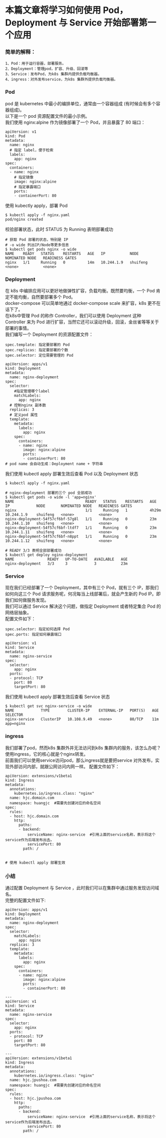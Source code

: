# 本篇文章将学习如何使用 Pod，Deployment 与 Service 开始部署第一个应用

### 简单的解释：
```
1、Pod：用于运行容器，部署服务。
2、Deployment：管理pod，扩容、升级、回滚等
3、Service：发布Pod，为k8s 集群内提供负载均衡器。
4、ingress：对外发布service，为k8s 集群外提供负载均衡器。
```

### Pod
pod 是 kubernetes 中最小的编排单位，通常由一个容器组成 (有时候会有多个容器组成)。  
以下是一个 pod 资源配置文件的最小示例。  
我们使用 nginx:alpine 作为镜像部署了一个 Pod，并且暴露了 80 端口：
```
apiVersion: v1
kind: Pod
metadata:
  name: nginx
  # 指定 label，便于检索
  labels:
    app: nginx
spec:
  containers:
  - name: nginx
    # 指定镜像
    image: nginx:alpine
    # 指定暴露端口
    ports:
    - containerPort: 80
```
使用 kubectly apply，部署 Pod
```
$ kubectl apply -f nginx.yaml
pod/nginx created
```
校验部署状态，此时 STATUS 为 Running 表明部署成功
```
# 获取 Pod 部署的状态，特别是 IP
# -o wide 列出IP/Node等更多信息
$ kubectl get pods nginx -o wide
NAME    READY   STATUS    RESTARTS   AGE   IP           NODE       NOMINATED NODE   READINESS GATES
nginx   1/1     Running   0          14m   10.244.1.9   shuifeng   <none>           <none>
```

### Deployment
在 k8s 中编排应用可以更好地做弹性扩容，负载均衡。既然要均衡，一个 Pod 肯定不能均衡，自然要部署多个 Pod。  
docker-compose 可以简单地通过 docker-compose scale 来扩容，k8s 更不在话下了。  
在k8s中管理 Pod 的称作 Controller，我们可以使用 Deployment 这种 Controller 来为 Pod 进行扩容，当然它还可以滚动升级，回滚，金丝雀等等关于部署的事情。  
我们编写一个 Deployment 的资源配置文件：
```
spec.template: 指定要部署的 Pod
spec.replicas: 指定要部署的个数
spec.selector: 定位需要管理的 Pod
```
```
apiVersion: apps/v1
kind: Deployment
metadata:
  name: nginx-deployment
spec:
  selector:
    #指定管理哪个label
    matchLabels:
      app: nginx
  # 控制nginx 副本数
  replicas: 3
  # 定义pod 属性
  template:
    metadata:
      labels:
        app: nginx
    spec:
      containers:
      - name: nginx
        image: nginx:alpine
        ports:
        - containerPort: 80
# pod name 会自动生成：Deployment name + 字符串
```
我们使用 kubectl apply 部署生效后查看 Pod 以及 Deployment 状态
```
$ kubectl apply -f nginx.yaml

# nginx-deployment 部署的三个 pod 全部成功
$ kubectl get pods -o wide -l 'app=nginx'
NAME                                READY   STATUS    RESTARTS   AGE     IP            NODE       NOMINATED NODE   READINESS GATES
nginx                               1/1     Running   1          4h29m   10.244.1.9    shuifeng   <none>           <none>
nginx-deployment-54f57cf6bf-57g8l   1/1     Running   0          23m     10.244.1.10   shuifeng   <none>           <none>
nginx-deployment-54f57cf6bf-ltdf7   1/1     Running   0          23m     10.244.1.11   shuifeng   <none>           <none>
nginx-deployment-54f57cf6bf-n8ppt   1/1     Running   0          23m     10.244.1.12   shuifeng   <none>           <none>

# READY 3/3 表明全部部署成功
$ kubectl get deploy nginx-deployment
NAME               READY   UP-TO-DATE   AVAILABLE   AGE
nginx-deployment   3/3     3            3           23m
```

### Service
现在我们已经部署了一个 Deployment，其中有三个 Pod，就有三个 IP，那我们如何向这三个 Pod 请求服务呢，何况每当上线部署后，就会产生新的 Pod IP。即我们如何做服务发现。  
我们可以通过 Service 解决这个问题，做指定 Deployment 或者特定集合 Pod 的网络层抽象。  
配置文件如下：
```
spec.selector: 指定如何选择 Pod
spec.ports: 指定如何暴露端口
```
```
apiVersion: v1
kind: Service
metadata:
  name: nginx-service
spec:
  selector:
    app: nginx
  ports:
  - protocol: TCP
    port: 80
    targetPort: 80
```
我们使用 kubectl apply 部署生效后查看 Service 状态
```
$ kubectl get svc nginx-service -o wide
NAME            TYPE        CLUSTER-IP    EXTERNAL-IP   PORT(S)   AGE   SELECTOR
nginx-service   ClusterIP   10.108.9.49   <none>        80/TCP    11m   app=nginx
```

### ingress
我们部署了pod，然而k8s 集群外并无法访问到k8s 集群内的服务，该怎么办呢？  
使用ingress，它的核心就是个nginx转发。  
前面我们可以使用service访问pod，那么ingress就是要把service 对外发布，实现外部访问内部，就跟公网访问内网一样。
配置文件如下：
```
apiVersion: extensions/v1beta1
kind: Ingress
metadata:
  annotations:
    kubernetes.io/ingress.class: "nginx"
  name: hjc.domain.com
  namespace: huangjc  #需要先创建对应的命名空间
spec:
  rules:
  - host: hjc.domain.com
    http:
      paths:
      - backend:
          serviceName: nginx-service  #引用上面的service名称，表示将这个service作为后端发布出去。
          servicePort: 80
        path: /


# 使用 kubectl apply 部署生效
```

### 小结
通过配置 Deployment 与 Service ，此时我们可以在集群中通过服务发现访问域名。  
完整的配置文件如下:
```
apiVersion: apps/v1
kind: Deployment
metadata:
  name: nginx-deployment
spec:
  selector:
    matchLabels:
      app: nginx
  replicas: 3
  template:
    metadata:
      labels:
        app: nginx
    spec:
      containers:
      - name: nginx
        image: nginx:alpine
        ports:
        - containerPort: 80

---
apiVersion: v1
kind: Service
metadata:
  name: nginx-service
spec:
  selector:
    app: nginx
  ports:
  - protocol: TCP
    port: 80
    targetPort: 80

---
apiVersion: extensions/v1beta1
kind: Ingress
metadata:
  annotations:
    kubernetes.io/ingress.class: "nginx"
  name: hjc.jpushoa.com
  namespace: huangjc  #需要先创建对应的命名空间
spec:
  rules:
  - host: hjc.jpushoa.com
    http:
      paths:
      - backend:
          serviceName: nginx-service  #引用上面的service名称，表示将这个service作为后端发布出去。
          servicePort: 80
        path: /
```
